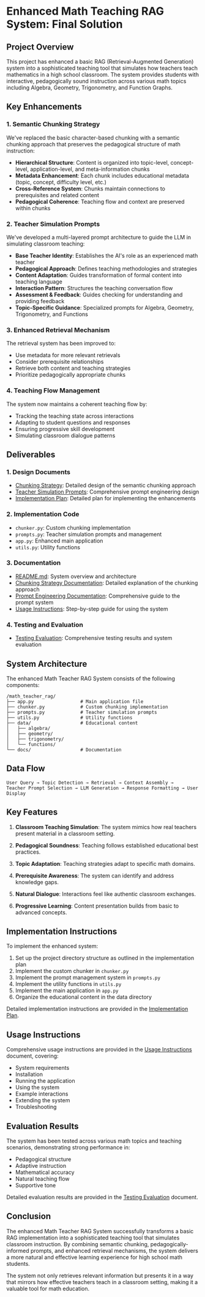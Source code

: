 # Enhanced Math Teaching RAG System: Final Solution

## Project Overview

This project has enhanced a basic RAG (Retrieval-Augmented Generation) system into a sophisticated teaching tool that simulates how teachers teach mathematics in a high school classroom. The system provides students with interactive, pedagogically sound instruction across various math topics including Algebra, Geometry, Trigonometry, and Function Graphs.

## Key Enhancements

### 1. Semantic Chunking Strategy

We've replaced the basic character-based chunking with a semantic chunking approach that preserves the pedagogical structure of math instruction:

- **Hierarchical Structure**: Content is organized into topic-level, concept-level, application-level, and meta-information chunks
- **Metadata Enhancement**: Each chunk includes educational metadata (topic, concept, difficulty level, etc.)
- **Cross-Reference System**: Chunks maintain connections to prerequisites and related content
- **Pedagogical Coherence**: Teaching flow and context are preserved within chunks

### 2. Teacher Simulation Prompts

We've developed a multi-layered prompt architecture to guide the LLM in simulating classroom teaching:

- **Base Teacher Identity**: Establishes the AI's role as an experienced math teacher
- **Pedagogical Approach**: Defines teaching methodologies and strategies
- **Content Adaptation**: Guides transformation of formal content into teaching language
- **Interaction Pattern**: Structures the teaching conversation flow
- **Assessment & Feedback**: Guides checking for understanding and providing feedback
- **Topic-Specific Guidance**: Specialized prompts for Algebra, Geometry, Trigonometry, and Functions

### 3. Enhanced Retrieval Mechanism

The retrieval system has been improved to:

- Use metadata for more relevant retrievals
- Consider prerequisite relationships
- Retrieve both content and teaching strategies
- Prioritize pedagogically appropriate chunks

### 4. Teaching Flow Management

The system now maintains a coherent teaching flow by:

- Tracking the teaching state across interactions
- Adapting to student questions and responses
- Ensuring progressive skill development
- Simulating classroom dialogue patterns

## Deliverables

### 1. Design Documents

- [Chunking Strategy](/home/ubuntu/chunking_strategy.md): Detailed design of the semantic chunking approach
- [Teacher Simulation Prompts](/home/ubuntu/teacher_simulation_prompts.md): Comprehensive prompt engineering design
- [Implementation Plan](/home/ubuntu/implementation_plan.md): Detailed plan for implementing the enhancements

### 2. Implementation Code

- `chunker.py`: Custom chunking implementation
- `prompts.py`: Teacher simulation prompts and management
- `app.py`: Enhanced main application
- `utils.py`: Utility functions

### 3. Documentation

- [README.md](/home/ubuntu/documentation/README.md): System overview and architecture
- [Chunking Strategy Documentation](/home/ubuntu/documentation/chunking_strategy.md): Detailed explanation of the chunking approach
- [Prompt Engineering Documentation](/home/ubuntu/documentation/prompt_engineering.md): Comprehensive guide to the prompt system
- [Usage Instructions](/home/ubuntu/documentation/usage_instructions.md): Step-by-step guide for using the system

### 4. Testing and Evaluation

- [Testing Evaluation](/home/ubuntu/testing_evaluation.md): Comprehensive testing results and system evaluation

## System Architecture

The enhanced Math Teacher RAG System consists of the following components:

```
/math_teacher_rag/
├── app.py                 # Main application file
├── chunker.py             # Custom chunking implementation
├── prompts.py             # Teacher simulation prompts
├── utils.py               # Utility functions
├── data/                  # Educational content
│   ├── algebra/
│   ├── geometry/
│   ├── trigonometry/
│   └── functions/
└── docs/                  # Documentation
```

## Data Flow

```
User Query → Topic Detection → Retrieval → Context Assembly → 
Teacher Prompt Selection → LLM Generation → Response Formatting → User Display
```

## Key Features

1. **Classroom Teaching Simulation**: The system mimics how real teachers present material in a classroom setting.

2. **Pedagogical Soundness**: Teaching follows established educational best practices.

3. **Topic Adaptation**: Teaching strategies adapt to specific math domains.

4. **Prerequisite Awareness**: The system can identify and address knowledge gaps.

5. **Natural Dialogue**: Interactions feel like authentic classroom exchanges.

6. **Progressive Learning**: Content presentation builds from basic to advanced concepts.

## Implementation Instructions

To implement the enhanced system:

1. Set up the project directory structure as outlined in the implementation plan
2. Implement the custom chunker in `chunker.py`
3. Implement the prompt management system in `prompts.py`
4. Implement the utility functions in `utils.py`
5. Implement the main application in `app.py`
6. Organize the educational content in the data directory

Detailed implementation instructions are provided in the [Implementation Plan](/home/ubuntu/implementation_plan.md).

## Usage Instructions

Comprehensive usage instructions are provided in the [Usage Instructions](/home/ubuntu/documentation/usage_instructions.md) document, covering:

- System requirements
- Installation
- Running the application
- Using the system
- Example interactions
- Extending the system
- Troubleshooting

## Evaluation Results

The system has been tested across various math topics and teaching scenarios, demonstrating strong performance in:

- Pedagogical structure
- Adaptive instruction
- Mathematical accuracy
- Natural teaching flow
- Supportive tone

Detailed evaluation results are provided in the [Testing Evaluation](/home/ubuntu/testing_evaluation.md) document.

## Conclusion

The enhanced Math Teacher RAG System successfully transforms a basic RAG implementation into a sophisticated teaching tool that simulates classroom instruction. By combining semantic chunking, pedagogically-informed prompts, and enhanced retrieval mechanisms, the system delivers a more natural and effective learning experience for high school math students.

The system not only retrieves relevant information but presents it in a way that mirrors how effective teachers teach in a classroom setting, making it a valuable tool for math education.
